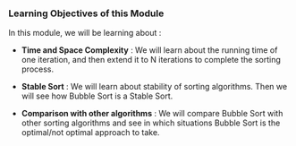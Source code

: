### Learning Objectives of this Module
In this module, we will be learning about :

- **Time and Space Complexity** : We will learn about the running time of one iteration, and then extend it to N iterations to complete the sorting process.

- **Stable Sort** : We will learn about stability of sorting algorithms. Then we will see how Bubble Sort is a Stable Sort.

- **Comparison with other algorithms** : We will compare Bubble Sort with other sorting algorithms and see in which situations Bubble Sort is the optimal/not optimal approach to take.

